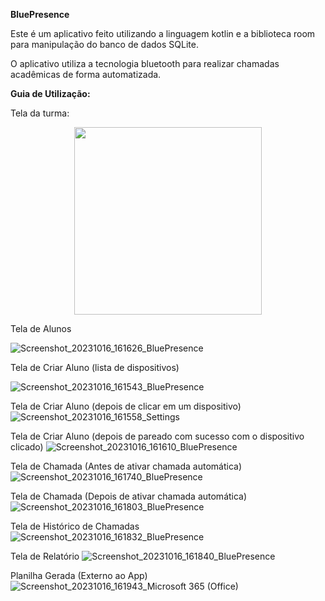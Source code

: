 **BluePresence**

Este é um aplicativo feito utilizando a linguagem kotlin e a biblioteca room para manipulação do banco de dados SQLite.

O aplicativo utiliza a tecnologia bluetooth para realizar chamadas acadêmicas de forma automatizada.

**Guia de Utilização:**

  Tela da turma:
<div align="center">
  <img src=![Screenshot_20231016_161248_BluePresence](https://github.com/LuisFalci/BluePresence/assets/78694561/e9c061b4-0cd1-492d-85a3-4da083c899ef) width="300px" />
</div>


  Tela de Alunos

![Screenshot_20231016_161626_BluePresence](https://github.com/LuisFalci/BluePresence/assets/78694561/3b7bd2d5-7cda-47de-98f8-eff7029ce6b8)


  Tela de Criar Aluno (lista de dispositivos)

![Screenshot_20231016_161543_BluePresence](https://github.com/LuisFalci/BluePresence/assets/78694561/97c0ce32-082a-4bd2-b235-476d5d597b3f)






Tela de Criar Aluno (depois de clicar em um dispositivo)
![Screenshot_20231016_161558_Settings](https://github.com/LuisFalci/BluePresence/assets/78694561/24c59287-99ad-4918-858f-3ae43e485df1)



Tela de Criar Aluno (depois de pareado com sucesso com o dispositivo clicado)
![Screenshot_20231016_161610_BluePresence](https://github.com/LuisFalci/BluePresence/assets/78694561/ee9933db-2cf0-4b6b-bda3-b7e8082afff2)



Tela de Chamada (Antes de ativar chamada automática)
![Screenshot_20231016_161740_BluePresence](https://github.com/LuisFalci/BluePresence/assets/78694561/e82b41a4-382b-46e1-873a-6a2a964791d0)



Tela de Chamada (Depois de ativar chamada automática)
![Screenshot_20231016_161803_BluePresence](https://github.com/LuisFalci/BluePresence/assets/78694561/74ddf53d-2bb3-436c-bb24-48a9f0e6a4ca)



Tela de Histórico de Chamadas
![Screenshot_20231016_161832_BluePresence](https://github.com/LuisFalci/BluePresence/assets/78694561/428f3e02-9829-4f00-98c0-ac0d2109629f)



Tela de Relatório
![Screenshot_20231016_161840_BluePresence](https://github.com/LuisFalci/BluePresence/assets/78694561/f49a6054-bb22-48f6-89cc-853351293944)



Planilha Gerada (Externo ao App)
![Screenshot_20231016_161943_Microsoft 365 (Office)](https://github.com/LuisFalci/BluePresence/assets/78694561/55fe5127-bd43-4f6e-843f-3deccf367473)







